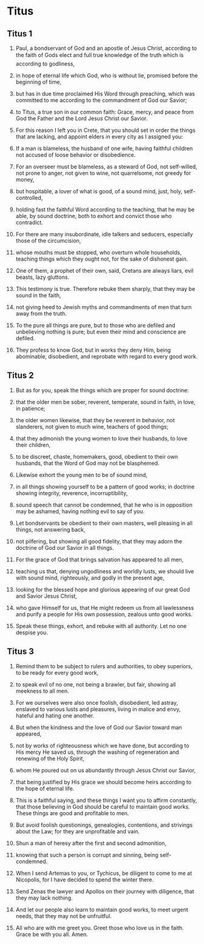 # Titus

## Titus 1

1. Paul, a bondservant of God and an apostle of Jesus Christ, according to the faith of Gods elect and full true knowledge of the truth which is according to godliness,

2. in hope of eternal life which God, who is without lie, promised before the beginning of time,

3. but has in due time proclaimed His Word through preaching, which was committed to me according to the commandment of God our Savior;

4. to Titus, a true son in our common faith: Grace, mercy, and peace from God the Father and the Lord Jesus Christ our Savior.

5. For this reason I left you in Crete, that you should set in order the things that are lacking, and appoint elders in every city as I assigned you:

6. If a man is blameless, the husband of one wife, having faithful children not accused of loose behavior or disobedience.

7. For an overseer must be blameless, as a steward of God, not self-willed, not prone to anger, not given to wine, not quarrelsome, not greedy for money,

8. but hospitable, a lover of what is good, of a sound mind, just, holy, self-controlled,

9. holding fast the faithful Word according to the teaching, that he may be able, by sound doctrine, both to exhort and convict those who contradict.

10. For there are many insubordinate, idle talkers and seducers, especially those of the circumcision,

11. whose mouths must be stopped, who overturn whole households, teaching things which they ought not, for the sake of dishonest gain.

12. One of them, a prophet of their own, said, Cretans are always liars, evil beasts, lazy gluttons.

13. This testimony is true. Therefore rebuke them sharply, that they may be sound in the faith,

14. not giving heed to Jewish myths and commandments of men that turn away from the truth.

15. To the pure all things are pure, but to those who are defiled and unbelieving nothing is pure; but even their mind and conscience are defiled.

16. They profess to know God, but in works they deny Him, being abominable, disobedient, and reprobate with regard to every good work.

## Titus 2

1. But as for you, speak the things which are proper for sound doctrine:

2. that the older men be sober, reverent, temperate, sound in faith, in love, in patience;

3. the older women likewise, that they be reverent in behavior, not slanderers, not given to much wine, teachers of good things;

4. that they admonish the young women to love their husbands, to love their children,

5. to be discreet, chaste, homemakers, good, obedient to their own husbands, that the Word of God may not be blasphemed.

6. Likewise exhort the young men to be of sound mind,

7. in all things showing yourself to be a pattern of good works; in doctrine showing integrity, reverence, incorruptibility,

8. sound speech that cannot be condemned, that he who is in opposition may be ashamed, having nothing evil to say of you.

9. Let bondservants be obedient to their own masters, well pleasing in all things, not answering back,

10. not pilfering, but showing all good fidelity, that they may adorn the doctrine of God our Savior in all things.

11. For the grace of God that brings salvation has appeared to all men,

12. teaching us that, denying ungodliness and worldly lusts, we should live with sound mind, righteously, and godly in the present age,

13. looking for the blessed hope and glorious appearing of our great God and Savior Jesus Christ,

14. who gave Himself for us, that He might redeem us from all lawlessness and purify a people for His own possession, zealous unto good works.

15. Speak these things, exhort, and rebuke with all authority. Let no one despise you.

## Titus 3

1. Remind them to be subject to rulers and authorities, to obey superiors, to be ready for every good work,

2. to speak evil of no one, not being a brawler, but fair, showing all meekness to all men.

3. For we ourselves were also once foolish, disobedient, led astray, enslaved to various lusts and pleasures, living in malice and envy, hateful and hating one another.

4. But when the kindness and the love of God our Savior toward man appeared,

5. not by works of righteousness which we have done, but according to His mercy He saved us, through the washing of regeneration and renewing of the Holy Spirit,

6. whom He poured out on us abundantly through Jesus Christ our Savior,

7. that being justified by His grace we should become heirs according to the hope of eternal life.

8. This is a faithful saying, and these things I want you to affirm constantly, that those believing in God should be careful to maintain good works. These things are good and profitable to men.

9. But avoid foolish questionings, genealogies, contentions, and strivings about the Law; for they are unprofitable and vain.

10. Shun a man of heresy after the first and second admonition,

11. knowing that such a person is corrupt and sinning, being self-condemned.

12. When I send Artemas to you, or Tychicus, be diligent to come to me at Nicopolis, for I have decided to spend the winter there.

13. Send Zenas the lawyer and Apollos on their journey with diligence, that they may lack nothing.

14. And let our people also learn to maintain good works, to meet urgent needs, that they may not be unfruitful.

15. All who are with me greet you. Greet those who love us in the faith. Grace be with you all. Amen.

